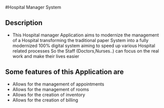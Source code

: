 #Hospital Manager System  
  
  
## Description  
- This Hospital manager Application aims to modernize the management of a Hospital transforming the traditional paper System into a fully modernized 100% digital system aiming to speed up various Hospital related processes So the Staff (Doctors,Nurses..) can focus on the real work and make their lives easier  
  
## Some features of this Application are
* Allows for the management of appointments
* Allows for the management  of rooms
* Allows for the creation of inventory
* Allows for the creation of billing
